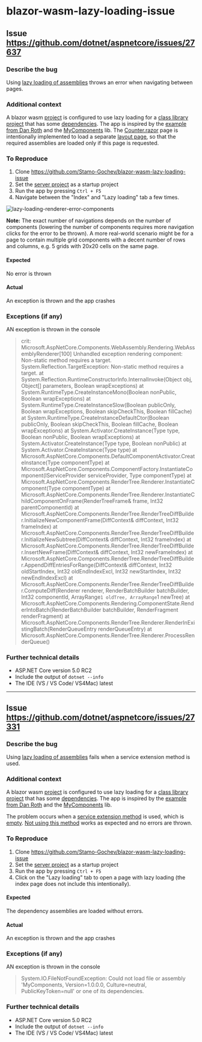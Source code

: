 # blazor-wasm-lazy-loading-issue

## Issue https://github.com/dotnet/aspnetcore/issues/27637
### Describe the bug
Using [lazy loading of assemblies](https://docs.microsoft.com/en-us/aspnet/core/blazor/webassembly-lazy-load-assemblies?view=aspnetcore-5.0) throws an error when navigating between pages.

### Additional context
A blazor wasm [project](https://github.com/Stamo-Gochev/blazor-wasm-lazy-loading-issue/tree/master/BlazorWasmLazyLoading) is configured to use lazy loading for a [class library project](https://github.com/Stamo-Gochev/blazor-wasm-lazy-loading-issue/tree/master/BlazorWasmLazyLoading/MyComponents) that has some [dependencies](https://github.com/Stamo-Gochev/blazor-wasm-lazy-loading-issue/blob/171e24ba8046ad48809893d6ff25e658882c8fc2/BlazorWasmLazyLoading/MyComponents/MyComponents.csproj#L13-L16). The app is inspired by the [example from Dan Roth](https://github.com/danroth27/BlazorNet5Samples/blob/3ad3f531330d10754fe7cce3ad063b7f6b86da63/Client/BlazorNet5Samples.Client.csproj#L22) and the [MyComponents](https://github.com/danroth27/BlazorNet5Samples/tree/master/MyComponents) lib. The [Counter.razor](https://github.com/Stamo-Gochev/blazor-wasm-lazy-loading-issue/blob/c6e3875754849d0cadb3ec037b49832b41e2084a/BlazorWasmLazyLoading/BlazorWasmLazyLoading/Client/Pages/Counter.razor#L1) page is intentionally implemented to load a separate [layout page](https://github.com/Stamo-Gochev/blazor-wasm-lazy-loading-issue/blob/master/BlazorWasmLazyLoading/BlazorWasmLazyLoading/Client/Shared/LazyLoadedMainLayout.razor), so that the required assemblies are loaded only if this page is requested.


### To Reproduce
1. Clone https://github.com/Stamo-Gochev/blazor-wasm-lazy-loading-issue
2. Set the [server project](https://github.com/Stamo-Gochev/blazor-wasm-lazy-loading-issue/tree/master/BlazorWasmLazyLoading/BlazorWasmLazyLoading/Server) as a startup project
3. Run the app by pressing `Ctrl + F5`
4. Navigate between the "Index" and "Lazy loading" tab a few times.

![lazy-loading-renderer-error-components](https://user-images.githubusercontent.com/1857705/98511207-0ecc9400-226d-11eb-85b4-02c7e575e786.gif)

**Note:** The exact number of navigations depends on the number of components (lowering the number of components requires more navigation clicks for the error to be thrown). A more real-world scenario might be for a page to contain multiple grid components with a decent number of rows and columns, e.g. 5 grids with 20x20 cells on the same page.

#### Expected
No error is thrown

#### Actual
An exception is thrown and the app crashes

### Exceptions (if any)
AN exception is thrown in the console
> crit: Microsoft.AspNetCore.Components.WebAssembly.Rendering.WebAssemblyRenderer[100]
      Unhandled exception rendering component: Non-static method requires a target.
System.Reflection.TargetException: Non-static method requires a target.
   at System.Reflection.RuntimeConstructorInfo.InternalInvoke(Object obj, Object[] parameters, Boolean wrapExceptions)
   at System.RuntimeType.CreateInstanceMono(Boolean nonPublic, Boolean wrapExceptions)
   at System.RuntimeType.CreateInstanceSlow(Boolean publicOnly, Boolean wrapExceptions, Boolean skipCheckThis, Boolean fillCache)
   at System.RuntimeType.CreateInstanceDefaultCtor(Boolean publicOnly, Boolean skipCheckThis, Boolean fillCache, Boolean wrapExceptions)
   at System.Activator.CreateInstance(Type type, Boolean nonPublic, Boolean wrapExceptions)
   at System.Activator.CreateInstance(Type type, Boolean nonPublic)
   at System.Activator.CreateInstance(Type type)
   at Microsoft.AspNetCore.Components.DefaultComponentActivator.CreateInstance(Type componentType)
   at Microsoft.AspNetCore.Components.ComponentFactory.InstantiateComponent(IServiceProvider serviceProvider, Type componentType)
   at Microsoft.AspNetCore.Components.RenderTree.Renderer.InstantiateComponent(Type componentType)
   at Microsoft.AspNetCore.Components.RenderTree.Renderer.InstantiateChildComponentOnFrame(RenderTreeFrame& frame, Int32 parentComponentId)
   at Microsoft.AspNetCore.Components.RenderTree.RenderTreeDiffBuilder.InitializeNewComponentFrame(DiffContext& diffContext, Int32 frameIndex)
   at Microsoft.AspNetCore.Components.RenderTree.RenderTreeDiffBuilder.InitializeNewSubtree(DiffContext& diffContext, Int32 frameIndex)
   at Microsoft.AspNetCore.Components.RenderTree.RenderTreeDiffBuilder.InsertNewFrame(DiffContext& diffContext, Int32 newFrameIndex)
   at Microsoft.AspNetCore.Components.RenderTree.RenderTreeDiffBuilder.AppendDiffEntriesForRange(DiffContext& diffContext, Int32 oldStartIndex, Int32 oldEndIndexExcl, Int32 newStartIndex, Int32 newEndIndexExcl)
   at Microsoft.AspNetCore.Components.RenderTree.RenderTreeDiffBuilder.ComputeDiff(Renderer renderer, RenderBatchBuilder batchBuilder, Int32 componentId, ArrayRange`1 oldTree, ArrayRange`1 newTree)
   at Microsoft.AspNetCore.Components.Rendering.ComponentState.RenderIntoBatch(RenderBatchBuilder batchBuilder, RenderFragment renderFragment)
   at Microsoft.AspNetCore.Components.RenderTree.Renderer.RenderInExistingBatch(RenderQueueEntry renderQueueEntry)
   at Microsoft.AspNetCore.Components.RenderTree.Renderer.ProcessRenderQueue()

### Further technical details
- ASP.NET Core version 5.0 RC2
- Include the output of `dotnet --info` 
- The IDE (VS / VS Code/ VS4Mac) latest

---

## Issue https://github.com/dotnet/aspnetcore/issues/27331
### Describe the bug
Using [lazy loading of assemblies](https://docs.microsoft.com/en-us/aspnet/core/blazor/webassembly-lazy-load-assemblies?view=aspnetcore-5.0) fails when a service extension method is used.

### Additional context
A blazor wasm [project](https://github.com/Stamo-Gochev/blazor-wasm-lazy-loading-issue/tree/master/BlazorWasmLazyLoading) is configured to use lazy loading for a [class library project](https://github.com/Stamo-Gochev/blazor-wasm-lazy-loading-issue/tree/master/BlazorWasmLazyLoading/MyComponents) that has some [dependencies](https://github.com/Stamo-Gochev/blazor-wasm-lazy-loading-issue/blob/171e24ba8046ad48809893d6ff25e658882c8fc2/BlazorWasmLazyLoading/MyComponents/MyComponents.csproj#L13-L16). The app is inspired by the [example from Dan Roth](https://github.com/danroth27/BlazorNet5Samples/blob/3ad3f531330d10754fe7cce3ad063b7f6b86da63/Client/BlazorNet5Samples.Client.csproj#L22) and the [MyComponents](https://github.com/danroth27/BlazorNet5Samples/tree/master/MyComponents) lib.

The problem occurs when a [service extension method](https://github.com/Stamo-Gochev/blazor-wasm-lazy-loading-issue/blob/171e24ba8046ad48809893d6ff25e658882c8fc2/BlazorWasmLazyLoading/BlazorWasmLazyLoading/Client/Program.cs#L25) is used, which is [empty](https://github.com/Stamo-Gochev/blazor-wasm-lazy-loading-issue/blob/171e24ba8046ad48809893d6ff25e658882c8fc2/BlazorWasmLazyLoading/MyComponents/ServiceExtensions/ServiceCollectionExtensions.cs#L7-L10). [Not using this method](https://github.com/Stamo-Gochev/blazor-wasm-lazy-loading-issue/blob/171e24ba8046ad48809893d6ff25e658882c8fc2/BlazorWasmLazyLoading/BlazorWasmLazyLoading/Client/Program.cs#L20-L22) works as expected and no errors are thrown.

### To Reproduce
1. Clone https://github.com/Stamo-Gochev/blazor-wasm-lazy-loading-issue
2. Set the [server project](https://github.com/Stamo-Gochev/blazor-wasm-lazy-loading-issue/tree/master/BlazorWasmLazyLoading/BlazorWasmLazyLoading/Server) as a startup project
3. Run the app by pressing `Ctrl + F5`
4. Click on the "Lazy loading" tab to open a page with lazy loading (the index page does not include this intentionally).

#### Expected
The dependency assemblies are loaded without errors.

#### Actual
An exception is thrown and the app crashes

### Exceptions (if any)
AN exception is thrown in the console
> System.IO.FileNotFoundException: Could not load file or assembly 'MyComponents, Version=1.0.0.0, Culture=neutral, PublicKeyToken=null' or one of its dependencies.

### Further technical details
- ASP.NET Core version 5.0 RC2
- Include the output of `dotnet --info` 
- The IDE (VS / VS Code/ VS4Mac) latest

